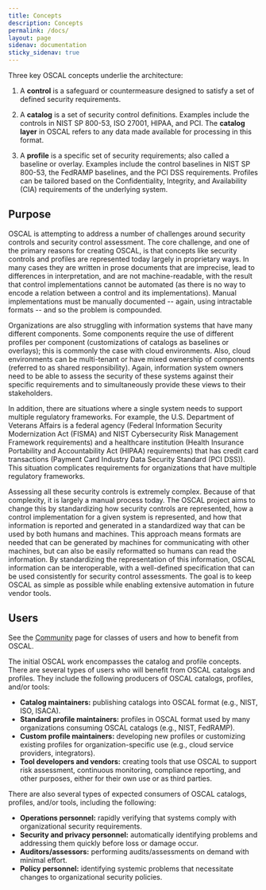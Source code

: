 ```yaml
---
title: Concepts
description: Concepts
permalink: /docs/
layout: page
sidenav: documentation
sticky_sidenav: true
---
```


Three key OSCAL concepts underlie the architecture:

1. A **control** is a safeguard or countermeasure designed to satisfy a set of defined security requirements. 

2. A **catalog** is a set of security control definitions. Examples include the controls in NIST SP 800-53, ISO 27001, HIPAA, and PCI. The **catalog layer** in OSCAL refers to any data made available for processing in this format.

3. A **profile** is a specific set of security requirements; also called a baseline or overlay. Examples include the control baselines in NIST SP 800-53, the FedRAMP baselines, and the PCI DSS requirements.  Profiles can be tailored based on the Confidentiality, Integrity, and Availability (CIA) requirements of the underlying system.

## Purpose

OSCAL is attempting to address a number of challenges around security controls and security control assessment. The core challenge, and one of the primary reasons for creating OSCAL, is that concepts like security controls and profiles are represented today largely in proprietary ways. In many cases they are written in prose documents that are imprecise, lead to differences in interpretation, and are not machine-readable, with the result that control implementations cannot be automated (as there is no way to encode a relation between a control and its implementations). Manual implementations must be manually documented -- again, using intractable formats -- and so the problem is compounded.

Organizations are also struggling with information systems that have many different components. Some components require the use of different profiles per component (customizations of catalogs as baselines or overlays); this is commonly the case with cloud environments. Also, cloud environments can be multi-tenant or have mixed ownership of components (referred to as shared responsibility). Again, information system owners need to be able to assess the security of these systems against their specific requirements and to simultaneously provide these views to their stakeholders.

In addition, there are situations where a single system needs to support multiple regulatory frameworks. For example, the U.S. Department of Veterans Affairs is a federal agency (Federal Information Security Modernization Act (FISMA) and NIST Cybersecurity Risk Management Framework requirements) and a healthcare institution (Health Insurance Portability and Accountability Act (HIPAA) requirements) that has credit card transactions (Payment Card Industry Data Security Standard (PCI DSS)). This situation complicates requirements for organizations that have multiple regulatory frameworks.

Assessing all these security controls is extremely complex. Because of that complexity, it is largely a manual process today. The OSCAL project aims to change this by standardizing how security controls are represented, how a control implementation for a given system is represented, and how that information is reported and generated in a standardized way that can be used by both humans and machines. This approach means formats are needed that can be generated by machines for communicating with other machines, but can also be easily reformatted so humans can read the information. By standardizing the representation of this information, OSCAL information can be interoperable, with a well-defined specification that can be used consistently for security control assessments. The goal is to keep OSCAL as simple as possible while enabling extensive automation in future vendor tools.

## Users

See the [Community](/community/) page for classes of users and how to benefit from OSCAL.

The initial OSCAL work encompasses the catalog and profile concepts. There are several types of users who will benefit from OSCAL catalogs and profiles. They include the following producers of OSCAL catalogs, profiles, and/or tools:

- **Catalog maintainers:** publishing catalogs into OSCAL format (e.g., NIST, ISO, ISACA).
- **Standard profile maintainers:** profiles in OSCAL format used by many organizations consuming OSCAL catalogs (e.g., NIST, FedRAMP).
- **Custom profile maintainers:** developing new profiles or customizing existing profiles for organization-specific use (e.g., cloud service providers, integrators).
- **Tool developers and vendors:** creating tools that use OSCAL to support risk assessment, continuous monitoring, compliance reporting, and other purposes, either for their own use or as third parties.

There are also several types of expected consumers of OSCAL catalogs, profiles, and/or tools, including the following:

- **Operations personnel:** rapidly verifying that systems comply with organizational security requirements.
- **Security and privacy personnel:** automatically identifying problems and addressing them quickly before loss or damage occur.
- **Auditors/assessors:** performing audits/assessments on demand with minimal effort.
- **Policy personnel:** identifying systemic problems that necessitate changes to organizational security policies.

